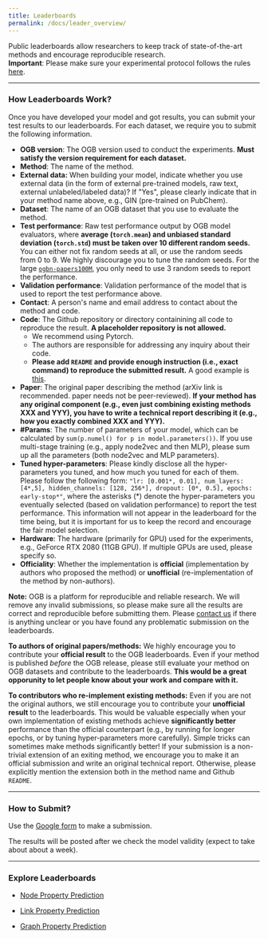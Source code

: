 ```yaml
---
title: Leaderboards
permalink: /docs/leader_overview/
---
```


Public leaderboards allow researchers to keep track of state-of-the-art methods and encourage reproducible research. <br/>
**Important**: Please make sure your experimental protocol follows the rules [here](../leader_rules).

-----

### How Leaderboards Work?

Once you have developed your model and got results, you can submit your test results to our leaderboards. 
For each dataset, we require you to submit the following information.

- **OGB version**: The OGB version used to conduct the experiments. **Must satisfy the version requirement for each dataset.**
- **Method**: The name of the method.
- **External data:** When building your model, indicate whether you use external data (in the form of external pre-trained models, raw text, external unlabeled/labeled data)? If "Yes", please clearly indicate that in your method name above, e.g., GIN (pre-trained on PubChem).
- **Dataset**: The name of an OGB dataset that you use to evaluate the method.
- **Test performance**: Raw test performance output by OGB model evaluators, where **average (`torch.mean`) and unbiased standard deviation (`torch.std`) must be taken over 10 different random seeds.** You can either not fix random seeds at all, or use the random seeds from 0 to 9. We highly discourage you to tune the random seeds. For the large [`ogbn-papers100M`](../nodeprop/#ogbn-papers100M), you only need to use 3 random seeds to report the performance.
- **Validation performance**: Validation performance of the model that is used to report the test performance above.
- **Contact**: A person's name and email address to contact about the method and code. 
- **Code**: The Github repository or directory containining all code to reproduce the result. **A placeholder repository is not allowed.**
    - We recommend using Pytorch.
    - The authors are responsible for addressing any inquiry about their code. 
    - **Please add `README` and provide enough instruction (i.e., exact command) to reproduce the submitted result.** A good example is [this](https://github.com/snap-stanford/ogb/tree/master/examples/lsc/pcqm4m).
- **Paper**: The original paper describing the method (arXiv link is recommended. paper needs not be peer-reviewed). **If your method has any original component (e.g., even just combining existing methods XXX and YYY), you have to write a technical report describing it (e.g., how you exactly combined XXX and YYY).**
- **#Params**: The number of parameters of your model, which can be calculated by `sum(p.numel() for p in model.parameters())`. If you use multi-stage training (e.g., apply node2vec and then MLP), please sum up all the parameters (both node2vec and MLP parameters).
- **Tuned hyper-parameters**: Please kindly disclose all the hyper-parameters you tuned, and how much you tuned for each of them. Please follow the following form: `"lr: [0.001*, 0.01], num_layers: [4*,5], hidden_channels: [128, 256*], dropout: [0*, 0.5], epochs: early-stop*"`, where the asterisks (\*) denote the hyper-parameters you eventually selected (based on validation performance) to report the test performance. This information will not appear in the leaderboard for the time being, but it is important for us to keep the record and encourage the fair model selection.
- **Hardware**: The hardware (primarily for GPU) used for the experiments, e.g., GeForce RTX 2080 (11GB GPU). If multiple GPUs are used, please specify so.
- **Officiality**: Whether the implementation is **official** (implementation by authors who proposed the method) or **unofficial** (re-implementation of the method by non-authors).

**Note:** OGB is a platform for reproducible and reliable research. We will remove any invalid submissions, so please make sure all the results are correct and reproducible before submitting them.
Please [contact us](mailto:ogb@cs.stanford.edu) if there is anything unclear or you have found any problematic submission on the leaderboards.

**To authors of original papers/methods:** We highly encourage you to contribute your **official result** to the OGB leaderboards. Even if your method is published *before* the OGB release, please still evaluate your method on OGB datasets and contribute to the leaderboards. **This would be a great opporunity to let people know about your work and compare with it.** 

**To contributors who re-implement existing methods:** Even if you are not the original authors, we still encourage you to contribute your **unofficial result** to the leaderboards. This would be valuable especially when your own implementation of existing methods achieve **significantly better** performance than the official counterpart (e.g., by running for longer epochs, or by tuning hyper-parameters more carefully).
Simple tricks can sometimes make methods significantly better!
If your submission is a non-trivial extension of an exiting method, we encourage you to make it an official submission and write an original technical report. Otherwise, please explicitly mention the extension both in the method name and Github `README`. 

----

### How to Submit?

Use the [Google form](https://forms.gle/7PB7375i5P1rHgng6) to make a submission. 

The results will be posted after we check the model validity (expect to take about about a week). 

-----

### Explore Leaderboards

* [Node Property Prediction](../leader_nodeprop)

* [Link Property Prediction](../leader_linkprop)

* [Graph Property Prediction](../leader_graphprop)
